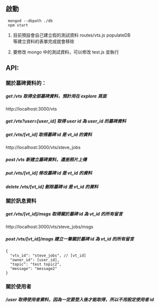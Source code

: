 啟動
-------------------
```
 mongod --dbpath ./db          
 npm start
```
 1. 目前預設會自己建立假的測試資料 routes/vts.js populateDB      
    等建立資料的表單完成就會移除      

 2. 要修改 mongo 中的測試資料，可以修改 test.js 並執行

API:
-------------------
### 關於墓碑資料的：

##### get /vts  取得全部墓碑資料，預計用在 explore 頁面             
http://localhost:3000/vts

##### get /vts?user=[user_id]  取得 user id 為 user_id 的墓碑資料

##### get /vts/[vt_id]  取得墓碑 id 是 vt_id 的資料                
http://localhost:3000/vts/steve_jobs

##### post /vts  新建立墓碑資料，還差照片上傳

##### put /vts/[vt_id]  修改墓碑 id 是 vt_id 的資料

##### delete /vts/[vt_id]  刪除墓碑 id 是 vt_id 的資料

### 關於訊息資料

##### get /vts/[vt_id]/msgs  取得關於墓碑 id 為 vt_id 的所有留言            
http://localhost:3000/vts/steve_jobs/msgs

##### post /vts/[vt_id]/msgs  建立一筆關於墓碑 id 為 vt_id 的所有留言    
```
{
  "vts_id": "steve_jobs", // [vt_id]
  "owner_id": [user_id],
  "topic": "test topic2",
  "message": "message2"
}
```
### 關於使用者

##### /user  取得使用者資料，因為一定要登入後才能取得，所以不用設定使用者 id